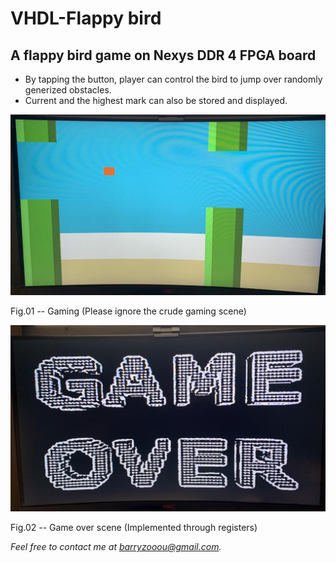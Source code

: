 # VHDL-Flappy bird
## A flappy bird game on Nexys DDR 4 FPGA board

- By tapping the button, player can control the bird to jump over randomly generized obstacles.
- Current and the highest mark can also be stored and displayed.
 
![image](./pictures/IMG_3600.JPG)

Fig.01 -- Gaming (Please ignore the crude gaming scene)
 
![image](./pictures/IMG_3601.JPG)
 
Fig.02 -- Game over scene (Implemented through registers)

_Feel free to contact me at [barryzooou@gmail.com](https://mail.google.com)._
